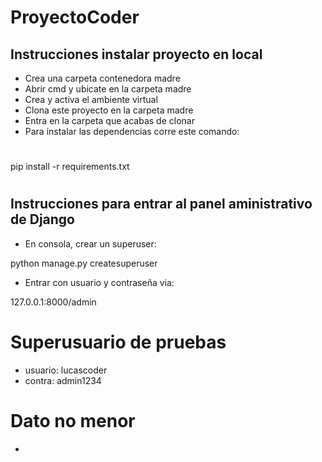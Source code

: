 # ProyectoCoder

## Instrucciones instalar proyecto en local
+ Crea una carpeta contenedora madre
+ Abrir cmd y ubicate en la carpeta madre
+ Crea y activa el ambiente virtual
+ Clona este proyecto en la carpeta madre
+ Entra en la carpeta que acabas de clonar
+ Para instalar las dependencias corre este comando:

#
pip install -r requirements.txt

#
## Instrucciones para entrar al panel aministrativo de Django
+ En consola, crear un superuser:

python manage.py createsuperuser

+ Entrar con usuario y contraseña via:

127.0.0.1:8000/admin


# Superusuario de pruebas
+ usuario: lucascoder
+ contra: admin1234


# Dato no menor
+ 